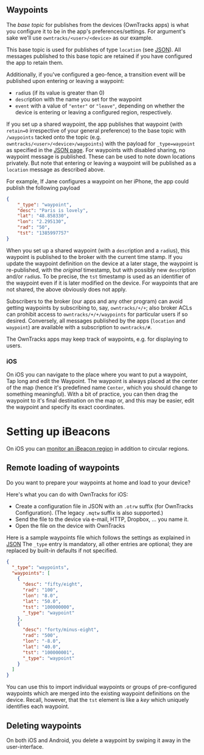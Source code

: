 ## Waypoints

The _base topic_ for publishes from the devices (OwnTracks apps) is what you configure it
to be in the app's preferences/settings. For argument's sake we'll use
`owntracks/<user>/<device>` as our example.

This base topic is used for publishes of type `location` (see [JSON](../tech/json.md)).
All messages published to this base topic are retained if you have configured
the app to retain them.

Additionally, if you've configured a geo-fence, a transition event will be published upon
entering or leaving a waypoint:

* `rad`ius (if its value is greater than 0)
* `desc`ription with the name you set for the waypoint
* `event` with a value of `"enter"` or `"leave"`, depending on
   whether the device is entering or leaving a configured region, respectively.

If you set up a shared waypoint, the app publishes that waypoint (with `retain=0` 
irrespective of your general preference) to the base topic with `/waypoints`
tacked onto the topic (e.g. `owntracks/<user>/<device>/waypoints`) with the
payload for `_type=waypoint` as specified in the [JSON page](../tech/json.md). For waypoints with disabled sharing, no waypoint message is published. These can be used to note down locations privately. But note that entering or leaving a waypoint will be published as a `location` message as described above.

For example, If Jane configures a waypoint on her iPhone, the app could publish the following payload

```json
{
    "_type": "waypoint",
    "desc": "Paris is lovely",
    "lat": "48.858330",
    "lon": "2.295130",
    "rad": "50",
    "tst": "1385997757"
}
```

When you set up a shared waypoint (with a `desc`ription and a `rad`ius), this
waypoint is published to the broker with the current time stamp. If you update
the waypoint definition on the device at a later stage, the waypoint is
re-published, with the _original_ timestamp, but with possibly new
`desc`ription and/or `rad`ius. To be precise, the `tst` timestamp is used as an
identifier of the waypoint even if it is later modified on the device. For waypoints that are not shared, the above obviously does not apply. 

Subscribers to the broker (our apps and any other program) can avoid getting
waypoints by subscribing to, say, `owntracks/+/+`; also broker ACLs can
prohibit access to `owntracks/+/+/waypoints` for particular users if so desired.
Conversely, all messages published by the apps (`location` and `waypoint`) are
available with a subscription to `owntracks/#`.

The OwnTracks apps may keep track of waypoints, e.g. for displaying to users. 

### iOS

On iOS you can navigate to the place where you want to put a waypoint, Tap long and edit the Waypoint. The waypoint is always placed at the center of the map (hence it's predefined name `Center`, which you should change to something meaningful). With a bit of practice, you can then drag the waypoint to it's final destination on the map or, and this may be easier, edit the waypoint and specify its exact coordinates.

# Setting up iBeacons

On iOS you can [monitor an iBeacon region](beacons.md) in addition to circular regions.

## Remote loading of waypoints

Do you want to prepare your waypoints at home and load to your device?

Here's what you can do with OwnTracks for iOS:

* Create a configuration file in JSON with an `.otrw` suffix (for OwnTracks Configuration). (The legacy `.mqtw` suffix is also supported.)
* Send the file to the device via e-mail, HTTP, Dropbox, ... you name it.
* Open the file on the device with OwnTracks

Here is a sample waypoints file which follows the settings as explained in
[JSON](../tech/json.md)  The `_type` entry is mandatory, all other entries are
optional; they are replaced by built-in
defaults if not specified.

```json
{
  "_type": "waypoints",
  "waypoints": [
    {
      "desc": "fifty/eight",
      "rad": "100",
      "lon": "8.0",
      "lat": "50.0",
      "tst": "100000000",
      "_type": "waypoint"
    },
    {
      "desc": "forty/minus-eight",
      "rad": "500",
      "lon": "-8.0",
      "lat": "40.0",
      "tst": "100000001",
      "_type": "waypoint"
    }
  ]
}
```

You can use this to import individual waypoints or groups of pre-configured waypoints which are merged into the existing waypoint definitions on the device. Recall, however, that the `tst` element is like a _key_ which uniquely identifies each waypoint.

## Deleting waypoints

On both iOS and Android, you delete a waypoint by swiping it away in the user-interface.

